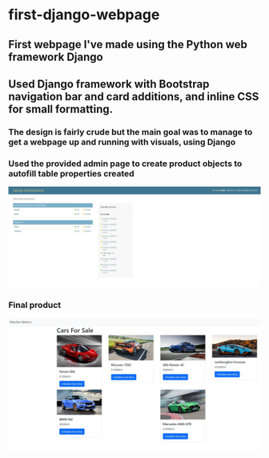 # first-django-webpage

## First webpage I've made using the Python web framework Django
## Used Django framework with Bootstrap navigation bar and card additions, and inline CSS for small formatting.

### The design is fairly crude but the main goal was to manage to get a webpage up and running with visuals, using Django
### Used the provided admin page to create product objects to autofill table properties created
![This is an image](admin.JPG)
### Final product
![This is an image](products.JPG)
